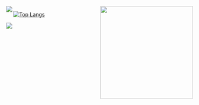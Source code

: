<img align="left" src="https://github-readme-stats.vercel.app/api?username=tomrlh&theme=dark&show_icons=true" />

<img align="right" width="250px" src="https://github-readme-stats.vercel.app/api/top-langs/?username=tomrlh&layout=compact&theme=dark&show_icons=true" />




[![Top Langs](https://github-readme-stats.vercel.app/api/top-langs/?username=tomrlh&layout=compact&theme=dark&show_icons=true)](https://github.com/tomrlh/github-readme-stats)

![](https://img.shields.io/badge/<WORD_ON_LEFT>-<WORD_ON_RIGHT>-informational?style=flat&logo=<LOGO_NAME>&logoColor=white&color=2bbc8a)
